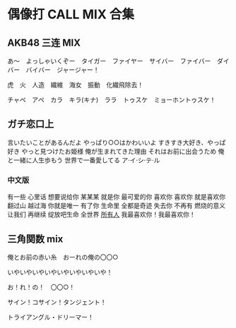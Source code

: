 # 偶像打 CALL MIX 合集

## AKB48 三连 MIX

あ～　よっしゃいくぞー　タイガー　ファイヤー　サイバー　ファイバー　ダイバー　バイバー　ジャージャー！　

虎　火　人造　繊維　海女　振動　化繊飛除去！

チャペ　アペ　カラ　キラ(キナ)　ララ　トゥスケ　ミョーホントゥスケ！

## ガチ恋口上

言いたいことがあるんだよ
やっぱり○○はかわいいよ
すきすき大好き、やっぱ好き
やっと見つけたお姫様
俺が生まれてきた理由
それはお前に出会うため
俺と一緒に人生歩もう
世界で一番愛してる
ア·イ·シ·テ·ル

### 中文版

有一些 心里话 想要说给你
某某某 就是你 最可爱的你
喜欢你 喜欢你 就是喜欢你
翻过山 越过海 你就是唯一
有了你 生命里 全都是奇迹
失去你 不再有 燃烧的意义
让我们 再继续 绽放吧生命
全世界 [所有人](所有人) 我最喜欢你！我最喜欢你！

## 三角関数 mix

俺とお前の赤い糸　おーれの俺の〇〇○

いやいやいやいやいやいやいやいや！

お！れ！の！　〇〇○！

サイン！コサイン！タンジェント！

トライアングル・ドリーマー！
